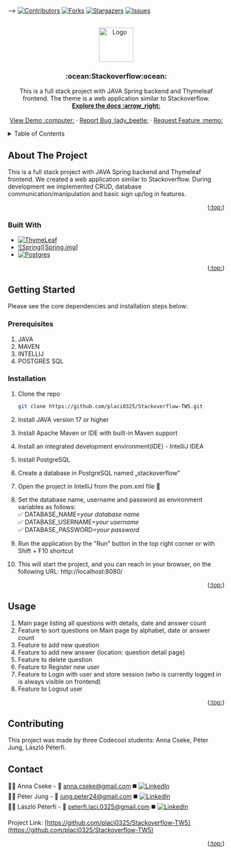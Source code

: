 
<a name="readme-top"></a>

<!-- PROJECT SHIELDS -->

-->
[![Contributors][contributors-shield]][contributors-url]
[![Forks][forks-shield]][forks-url]
[![Stargazers][stars-shield]][stars-url]
[![Issues][issues-shield]][issues-url]


<!-- PROJECT LOGO -->
<br />
<div align="center">
  <a href="https://github.com/placi0325/Stackoverflow-TW5">
    <img src="images/logo.png" alt="Logo" width="80" height="80">
  </a>

<h3 align="center">:ocean:Stackoverflow:ocean:</h3>

  <p align="center">
    This is a full stack project with JAVA Spring backend and Thymeleaf frontend. The theme is a web application similar to Stackoverflow.
    <br />
    <a href="https://github.com/placi0325/Stackoverflow-TW5"><strong>Explore the docs :arrow_right:</strong></a>
    <br />
    <br />
    <a href="https://github.com/placi0325/Stackoverflow-TW5">View Demo :computer:</a>
    ·
    <a href="https://github.com/placi0325/Stackoverflow-TW5/issues">Report Bug :lady_beetle:</a>
    ·
    <a href="https://github.com/placi0325/Stackoverflow-TW5/issues">Request Feature :memo:</a>
  </p>
</div>



<!-- TABLE OF CONTENTS -->
<details>
  <summary>Table of Contents</summary>
  <ol>
    <li>
      <a href="#about-the-project">About The Project</a>
      <ul>
        <li><a href="#built-with">Built With</a></li>
      </ul>
    </li>
    <li>
      <a href="#getting-started">Getting Started</a>
      <ul>
        <li><a href="#prerequisites">Prerequisites</a></li>
        <li><a href="#installation">Installation</a></li>
      </ul>
    </li>
    <li><a href="#usage">Usage</a></li>
    <li><a href="#contributing">Contributing</a>
    <li><a href="#contact">Contact</a></li>
  </ol>
</details>



<!-- ABOUT THE PROJECT -->
## About The Project

This is a full stack project with JAVA Spring backend and Thymeleaf frontend. We created a web application similar to Stackoverflow.
During development we implemented CRUD, database communication/manipulation and basic sign up/log in features.

<p align="right">(<a href="#readme-top">:top:</a>)</p>



### Built With

* [![ThymeLeaf][ThymeLeaf.img]][ThymeLeaf-url]
* [![Spring][Spring.img]][Spring-url]
* [![Postgres][Postgres.img]][Postgres-url]

<p align="right">(<a href="#readme-top">:top:</a>)</p>



<!-- GETTING STARTED -->
## Getting Started

Please see the core dependencies and installation steps below:

### Prerequisites
1. JAVA
2. MAVEN
3. INTELLIJ
4. POSTGRES SQL


### Installation
1. Clone the repo
   ```sh
   git clone https://github.com/placi0325/Stackoverflow-TW5.git
   ```
3. Install JAVA version 17 or higher

4. Install Apache Maven or IDE with built-in Maven support
5. Install an integrated development environment(IDE) - IntelliJ IDEA
6. Install PostgreSQL
7. Create a database in PostgreSQL named „stackoverflow”
8. Open the project in IntelliJ from the pom.xml file :open_file_folder:
9. Set the database name, username and password as environment variables as follows: <br>
      :white_check_mark: DATABASE_NAME=_your database name_<br>
      :white_check_mark: DATABASE_USERNAME=_your username_<br>
      :white_check_mark: DATABASE_PASSWORD=_your password_<br>
10. Run the application by the "Run" button in the top right corner or with Shift + F10 shortcut
11. This will start the project, and you can reach in your browser, on the following URL: http://localhost:8080/


<p align="right">(<a href="#readme-top">:top:</a>)</p>



<!-- USAGE EXAMPLES -->
## Usage
 1. Main page listing all questions with details, date and answer count
 2. Feature to sort questions on Main page by alphabet, date or answer count
 3. Feature to add new question
 4. Feature to add new answer (location: question detail page)
 5. Feature to delete question
 6. Feature to Register new user
 7. Feature to Login with user and store session (who is currently logged in is always visible on frontend)
 8. Feature to Logout user

<p align="right">(<a href="#readme-top">:top:</a>)</p>


<!-- CONTRIBUTING -->
## Contributing
This project was made by three Codecool students: Anna Cseke, Péter Jung, László Péterfi.

<!-- CONTACT -->
## Contact

:woman_technologist: Anna Cseke - :email: anna.cseke@gmail.com :black_medium_square: [![LinkedIn][linkedin-shield]][linkedin-Anna]<br>
:man_technologist: Péter Jung - :email: jung.peter24@gmail.com :black_medium_square: [![LinkedIn][linkedin-shield]][linkedin-Peter]<br>
:man_technologist: László Péterfi - :email: peterfi.laci.0325@gmail.com :black_medium_square: [![LinkedIn][linkedin-shield]][linkedin-Laszlo]<br>

Project Link: [https://github.com/placi0325/Stackoverflow-TW5](https://github.com/placi0325/Stackoverflow-TW5)

<p align="right">(<a href="#readme-top">:top:</a>)</p>



<!-- MARKDOWN LINKS & IMAGES -->
<!-- https://www.markdownguide.org/basic-syntax/#reference-style-links -->
[contributors-shield]: https://img.shields.io/github/contributors/placi0325/Stackoverflow-TW5.svg?style=for-the-badge
[contributors-url]: https://github.com/placi0325/Stackoverflow-TW5/graphs/contributors
[forks-shield]: https://img.shields.io/github/forks/placi0325/Stackoverflow-TW5.svg?style=for-the-badge
[forks-url]: https://github.com/github_username/repo_name/network/members
[stars-shield]: https://img.shields.io/github/stars/placi0325/Stackoverflow-TW5.svg?style=for-the-badge
[stars-url]: https://github.com/github_username/repo_name/stargazers
[issues-shield]: https://img.shields.io/github/issues/placi0325/Stackoverflow-TW5.svg?style=for-the-badge
[issues-url]: https://github.com/github_username/repo_name/issues
[license-shield]: https://img.shields.io/github/license/placi0325/Stackoverflow-TW5.svg?style=for-the-badge
[license-url]: https://github.com/github_username/repo_name/blob/master/LICENSE.txt
[linkedin-shield]: https://img.shields.io/badge/-LinkedIn-black.svg?style=for-the-badge&logo=linkedin&colorB=555
[linkedin-Peter]: https://www.linkedin.com/in/peter-jung-66833213b/
[linkedin-Anna]: https://www.linkedin.com/in/anna-cseke-847b1963/
[linkedin-Laszlo]: https://www.linkedin.com/in/l%C3%A1szl%C3%B3-p%C3%A9terfi/
[product-screenshot]: images/screenshot.png
[React.js]: https://img.shields.io/badge/React-20232A?style=for-the-badge&logo=react&logoColor=61DAFB
[React-url]: https://reactjs.org/
[JavaScript.img]:     https://img.shields.io/badge/JavaScript-323330?style=for-the-badge&logo=javascript&logoColor=F7DF1E
[JavaScript-url]: https://www.javascript.com/
[SpringBoot.img]: https://img.shields.io/badge/Spring_Boot-F2F4F9?style=for-the-badge&logo=spring-boot
[Spring-url]: https://spring.io/projects/spring-boot
[Postgres.img]: https://img.shields.io/badge/PostgreSQL-316192?style=for-the-badge&logo=postgresql&logoColor=white
[Postgres-url]: https://www.postgresql.org/
[ThymeLeaf.img]: https://img.shields.io/badge/Thymeleaf-%23005C0F.svg?style=for-the-badge&logo=Thymeleaf&logoColor=white
[ThymeLeaf-url]: https://www.thymeleaf.org/
